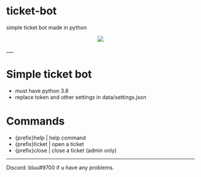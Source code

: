 # ticket-bot
simple ticket bot made in python

<p align="center">
  <img src="https://cdn.discordapp.com/attachments/824794900658389033/844683739024195594/e0wbhwMO.gif"/>
</p>
___

# Simple ticket bot
  - must have python 3.8
  - replace token and other settings in data/settings.json

# Commands
  - {prefix}help | help command
  - {prefix}ticket | open a ticket
  - {prefix}close | close a ticket (admin only)
___
Discord: bluu#9700 if u have any problems.
